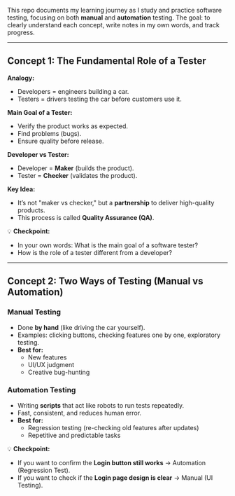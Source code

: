This repo documents my learning journey as I study and practice software testing, focusing on both **manual** and **automation** testing.
The goal: to clearly understand each concept, write notes in my own words, and track progress.

---

## Concept 1: The Fundamental Role of a Tester

**Analogy:**
- Developers = engineers building a car.
- Testers = drivers testing the car before customers use it.

**Main Goal of a Tester:**
- Verify the product works as expected.
- Find problems (bugs).
- Ensure quality before release.

**Developer vs Tester:**
- Developer = **Maker** (builds the product).
- Tester = **Checker** (validates the product).

**Key Idea:**
- It’s not "maker vs checker," but a **partnership** to deliver high-quality products.
- This process is called **Quality Assurance (QA)**.

💡 **Checkpoint:**
- In your own words: What is the main goal of a software tester?
- How is the role of a tester different from a developer?

---

## Concept 2: Two Ways of Testing (Manual vs Automation)

### Manual Testing
- Done **by hand** (like driving the car yourself).
- Examples: clicking buttons, checking features one by one, exploratory testing.
- **Best for:**
  - New features
  - UI/UX judgment
  - Creative bug-hunting

### Automation Testing
- Writing **scripts** that act like robots to run tests repeatedly.
- Fast, consistent, and reduces human error.
- **Best for:**
  - Regression testing (re-checking old features after updates)
  - Repetitive and predictable tasks

💡 **Checkpoint:**
- If you want to confirm the **Login button still works** → Automation (Regression Test).
- If you want to check if the **Login page design is clear** → Manual (UI Testing).
